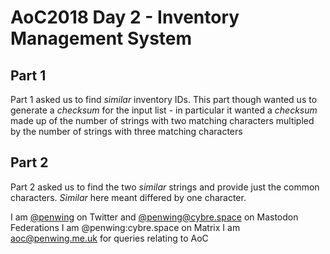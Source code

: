 # AoC2018 Day 2 - Inventory Management System

## Part 1
Part 1 asked us to find _similar_ inventory IDs. This part though wanted us to generate a _checksum_ for the input list - in particular it wanted a _checksum_ made up of the number of strings with two matching characters multipled by the number of strings with three matching characters

## Part 2
Part 2 asked us to find the two _similar_ strings and provide just the common characters. _Similar_ here meant differed by one character.

I am [@penwing](https://www.twitter.com/penwing) on Twitter and [@penwing@cybre.space](https://cybre.space//@penwing) on Mastodon Federations
I am @penwing:cybre.space on Matrix
I am aoc@penwing.me.uk for queries relating to AoC
